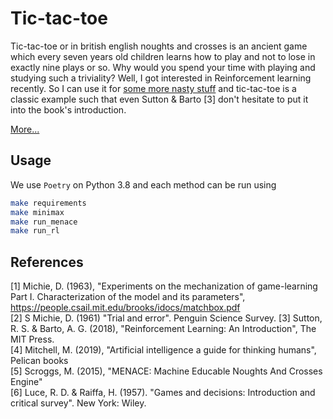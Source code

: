 # Tic-tac-toe

Tic-tac-toe or in british english noughts and crosses is an ancient game which every seven years old children learns 
how to play and not to lose in exactly nine plays or so. Why would you spend your time with playing and studying such 
a triviality? Well, I got interested in Reinforcement learning recently. So I can use it for 
[some more nasty stuff](https://github.com/matejker/controllability-of-complex-networks) 
and tic-tac-toe is a classic example such that even Sutton & Barto [3] don't hesitate to put it into the book's 
introduction.

[More...](https://matejker.github.io/tic-tac-toe/)

## Usage
We use `Poetry` on Python 3.8 and each method can be run using
```bash
make requirements 
make minimax 
make run_menace
make run_rl
```

## References
[1] Michie, D. (1963), "Experiments on the mechanization of game-learning Part I. Characterization of the model 
and its parameters", https://people.csail.mit.edu/brooks/idocs/matchbox.pdf  
[2] S Michie, D. (1961) "Trial and error". Penguin Science Survey.
[3] Sutton, R. S. & Barto, A. G. (2018), "Reinforcement Learning: An Introduction", The MIT Press.  
[4] Mitchell, M. (2019), "Artificial intelligence a guide for thinking humans", Pelican books  
[5] Scroggs, M. (2015), "MENACE: Machine Educable Noughts And Crosses Engine"  
[6] Luce, R. D. & Raiffa, H. (1957). "Games and decisions: Introduction and critical survey". New York: Wiley.  
